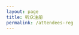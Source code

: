 ```yaml
---
layout: page
title: 听众注册
permalink: /attendees-reg
---
```


<script src="https://jinshuju.net/f/2sAI3F/embedded.js?banner=show&background=white&height=1322"></script>
